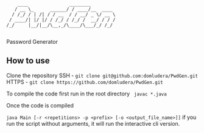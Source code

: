 ```
    ____               ________         
   / __ \_      ______/ / ____/__  ____ 
  / /_/ / | /| / / __  / / __/ _ \/ __ \
 / ____/| |/ |/ / /_/ / /_/ /  __/ / / /
/_/     |__/|__/\__,_/\____/\___/_/ /_/ 
                                        
```
Password Generator


## How to use

Clone the repository
SSH - ``` git clone git@github.com:domludera/PwdGen.git ```
HTTPS - ``` git clone https://github.com/domludera/PwdGen.git ```
 
To compile the code first run in the root directory
``` javac *.java```

Once the code is compiled

``` java Main [-r <repetitions> -p <prefix> [-o <output_file_name>]] ```
if you run the script without arguments, it will run the interactive cli version.
